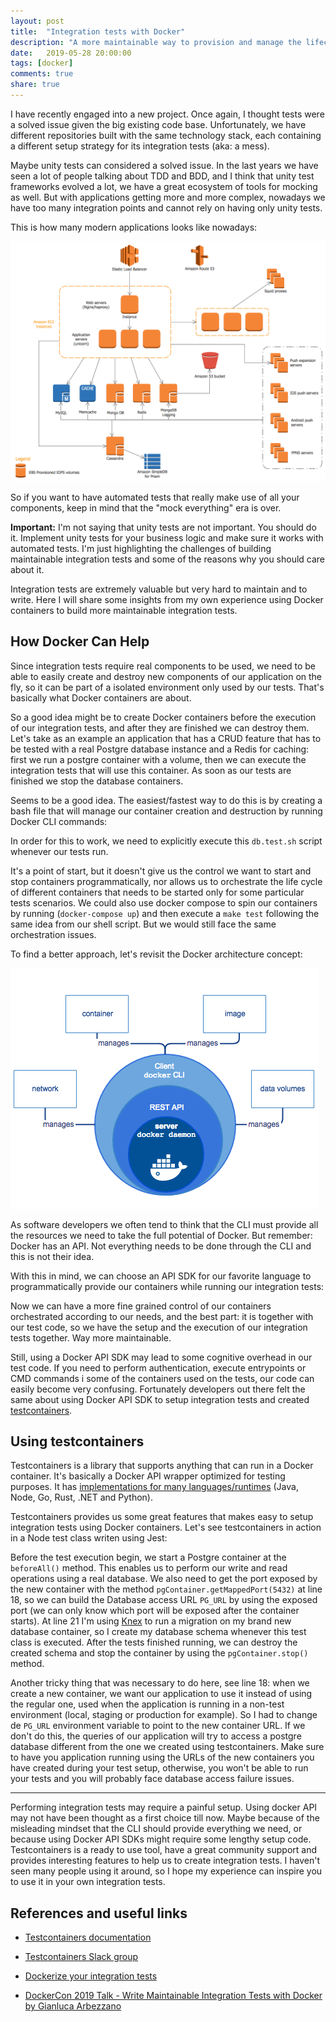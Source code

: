 ```yaml
---
layout: post
title:  "Integration tests with Docker"
description: "A more maintainable way to provision and manage the lifecycle of the dependencies that your application needs to run integration tests."
date:   2019-05-28 20:00:00
tags: [docker]
comments: true
share: true
---
```


I have recently engaged into a new project. Once again, I thought tests were a solved issue given the big existing code base. Unfortunately, we have different repositories built with the same technology stack, each containing a different setup strategy for its integration tests (aka: a mess). 

Maybe unity tests can considered a solved issue. In the last years we have seen a lot of people talking about TDD and BDD, and I think that unity test frameworks evolved a lot, we have a great ecosystem of tools for mocking as well. But with applications getting more and more complex, nowadays we have too many integration points and cannot rely on having only unity tests.

This is how many modern applications looks like nowadays:

![Modern architecture](https://raw.githubusercontent.com/andreybleme/andreybleme.github.io/master/assets/img/modern-aws-architecture.png "Modern architecture")

So if you want to have automated tests that really make use of all your components, keep in mind that the "mock everything" era is over. 

**Important:** I'm not saying that unity tests are not important. You should do it. Implement unity tests for your business logic and make sure it works with automated tests. I'm just highlighting the challenges of building maintainable integration tests and some of the reasons why you should care about it.

Integration tests are extremely valuable but very hard to maintain and to write. Here I will share some insights from my own experience using Docker containers to build more maintainable integration tests.

How Docker Can Help
----

Since integration tests require real components to be used, we need to be able to easily create and destroy new components of our application on the fly, so it can be part of a isolated environment only used by our tests. That's basically what Docker containers are about.

So a good idea might be to create Docker containers before the execution of our integration tests, and after they are finished we can destroy them. Let's take as an example an application that has a CRUD feature that has to be tested with a real Postgre database instance and a Redis for caching: first we run a postgre container with a volume, then we can execute the integration tests that will use this container. As soon as our tests are finished we stop the database containers.

Seems to be a good idea. The easiest/fastest way to do this is by creating a bash file that will manage our container creation and destruction by running Docker CLI commands:

<script src="https://gist.github.com/andreybleme/a09098ef5b32e4ae1703e1e12ab2ab1f.js"></script>

In order for this to work, we need to explicitly execute this `db.test.sh` script whenever our tests run. 

It's a point of start, but it doesn't give us the control we want to start and stop containers programmatically, nor allows us to orchestrate the life cycle of different containers that needs to be started only for some particular tests scenarios. We could also use docker compose to spin our containers by running (`docker-compose up`) and then execute a `make test` following the same idea from our shell script. But we would still face the same orchestration issues.

To find a better approach, let's revisit the Docker architecture concept:

![Docker architecture](https://raw.githubusercontent.com/andreybleme/andreybleme.github.io/master/assets/img/docker-onion.png "Docker architecture")

As software developers we often tend to think that the CLI must provide all the resources we need to take the full potential of Docker. But remember: Docker has an API. Not everything needs to be done through the CLI and this is not their idea. 

With this in mind, we can choose an API SDK for our favorite language to programmatically provide our containers while running our integration tests:

<script src="https://gist.github.com/andreybleme/f383950338bda9a399e99839735cb39a.js"></script>

Now we can have a more fine grained control of our containers orchestrated according to our needs, and the best part: it is together with our test code, so we have the setup and the execution of our integration tests together. Way more maintainable.

Still, using a Docker API SDK may lead to some cognitive overhead in our test code. If you need to perform authentication, execute entrypoints or CMD commands i some of the containers used on the tests, our code can easily become very confusing. Fortunately developers out there felt the same about using Docker API SDK to setup integration tests and created [testcontainers](https://github.com/testcontainers).

Using testcontainers
----

Testcontainers is a library that supports anything that can run in a Docker container. It's basically a Docker API wrapper optimized for testing purposes. It has [implementations for many languages/runtimes](https://github.com/testcontainers) (Java, Node, Go, Rust, .NET and Python). 

Testcontainers provides us some great features that makes easy to setup integration tests using Docker containers. Let's see testcontainers in action in a Node test class writen using Jest:

<script src="https://gist.github.com/andreybleme/2f3c50b0ded2ab1ee9920bfcbe861381.js"></script>

Before the test execution begin, we start a Postgre container at the `beforeAll()` method. This enables us to perform our write and read operations using a real database. We also need to get the port exposed by the new container with the method `pgContainer.getMappedPort(5432)` at line 18, so we can build the Database access URL `PG_URL` by using the exposed port (we can only know which port will be exposed after the container starts). At line 21 I'm using [Knex](https://knexjs.org/) to run a migration on my brand new database container, so I create my database schema whenever this test class is executed. After the tests finished running, we can destroy the created schema and stop the container by using the `pgContainer.stop()` method.

Another tricky thing that was necessary to do here, see line 18: when we create a new container, we want our application to use it instead of using the regular one, used when the application is running in a non-test environment (local, staging or production for example). So I had to change de `PG_URL` environment variable to point to the new container URL. If we don't do this, the queries of our application will try to access a postgre database different from the one we created using testcontainers. Make sure to have you application running using the URLs of the new containers you have created during your test setup, otherwise, you won't be able to run your tests and you will probably face database access failure issues.

----

Performing integration tests may require a painful setup. Using docker API may not have been thought as a first choice till now. Maybe because of the misleading mindset that the CLI should provide everything we need, or because using Docker API SDKs might require some lengthy setup code. Testcontainers is a ready to use tool, have a great community support and provides interesting features to help us to create integration tests. I haven't seen many people using it around, so I hope my experience can inspire you to use it in your own integration tests.


References and useful links
-------------

- [Testcontainers documentation](https://www.testcontainers.org/)

- [Testcontainers Slack group](http://slack.testcontainers.org/)

- [Dockerize your integration tests](https://medium.zenika.com/dockerize-your-integration-tests-8d26a7425baa)

- [DockerCon 2019 Talk - Write Maintainable Integration Tests with Docker by Gianluca Arbezzano](https://speakerdeck.com/gianarb/dockercon-2019-write-maintainable-integration-tests-with-docker)
